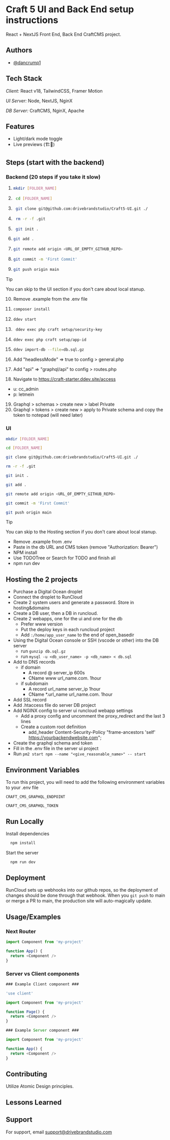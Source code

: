 
# Craft 5 UI and Back End setup instructions
React + NextJS Front End, Back End CraftCMS project.

## Authors

- [@dancrump1](https://www.github.com/dancrump1)

## Tech Stack

*Client:* React v18, TailwindCSS, Framer Motion

*UI Server:* Node, NextJS, NginX

*DB Server:* CraftCMS, NginX, Apache

## Features

- Light/dark mode toggle
- Live previews (🏗🚧)


## Steps (start with the backend)
### Backend (20 steps if you take it slow)
1. ```bash
   mkdir [FOLDER_NAME]
   ```
1. ```bash
    cd [FOLDER_NAME]
    ```
1. ```bash
    git clone git@github.com:drivebrandstudio/Craft5-UI.git ./
    ```
1. ```bash
    rm -r -f .git
    ```

1. ```bash
    git init .
      ```

1.  ```bash
    git add .
      ```

1.  ```bash
    git remote add origin <URL_OF_EMPTY_GITHUB_REPO>
    ```    

1.  ```bash
    git commit -m 'First Commit'
    ```

1.  ```bash
    git push origin main
    ```
> [!TIP]
> You can skip to the UI section if you don't care about local stanup.
10. Remove .example from the .env file

1.  ```bash
    composer install
    ```

1.  ```bash
    ddev start
    ```

1. ```bash
    ddev exec php craft setup/security-key
    ```

1.  ```bash
    ddev exec php craft setup/app-id
    ```

1.  ```bash
    ddev import-db --file=db.sql.gz
    ```

1. Add "headlessMode" => true to config > general.php
1. Add "api" => "graphql/api" to config > routes.php
1. Navigate to https://craft-starter.ddev.site/access
  - u: cc_admin
  - p: letmein
19. Graphql > schemas > create new > label Private
1. Graphql > tokens > create new > apply to Private schema and copy the token to notepad (will need later)

### UI
```bash
mkdir [FOLDER_NAME]
```

```bash
cd [FOLDER_NAME]
```

```bash
git clone git@github.com:drivebrandstudio/Craft5-UI.git ./
```

```bash
rm -r -f .git
```

```bash
git init .
```

```bash
git add .
```

```bash
git remote add origin <URL_OF_EMPTY_GITHUB_REPO>
```    

```bash
git commit -m 'First Commit'
```

```bash
git push origin main
```
> [!TIP]
> You can skip to the Hosting section if you don't care about local stanup.
- Remove .example from .env
- Paste in the db URL and CMS token (remove "Authorization: Bearer")
- NPM install
- Use TODOTree or Search for TODO and finish all
- npm run dev

## Hosting the 2 projects
- Purchase a Digital Ocean droplet
- Connect the droplet to RunCloud
- Create 2 system users and generate a password. Store in hosting&domains
- Create a DB user, then a DB in runcloud.
- Create 2 webapps, one for the ui and one for the db
  - Prefer www version  
  - Put the deploy keys in each runcloud project
  - Add `:/home/app_user_name` to the end of open_basedir
- Using the Digital Ocean console or SSH (vscode or other) into the DB server
  - run `gunzip db.sql.gz`
  - run `mysql -u <db_user_name> -p <db_name> < db.sql`
- Add to DNS records
  - if domain 
    - A record @ server_ip 600s
    - CName www url_name.com. 1hour
  - if subdomain 
    - A record url_name server_ip 1hour
    - CName *.url_name url_name.com. 1hour
- Add SSL record
- Add .htaccess file do server DB project
- Add NGINX config to server ui runcloud webapp settings
  - Add a proxy config and uncomment the proxy_redirect and the last 3 lines
  - Create a custom root definition
     - add_header Content-Security-Policy "frame-ancestors 'self' <https://yourbackendwebsite.com>"; 
- Create the graphql schema and token
- Fill in the .env file in the server ui project
- Run `pm2 start npm --name "<give_reasonable_name>" -- start`

## Environment Variables

To run this project, you will need to add the following environment variables to your .env file

`CRAFT_CMS_GRAPHQL_ENDPOINT`

`CRAFT_CMS_GRAPHQL_TOKEN`
## Run Locally

Install dependencies

```bash
  npm install
```

Start the server

```bash
  npm run dev
```
## Deployment

RunCloud sets up webhooks into our github repos, so the deployment of changes should be done through that webhook. When you `git push` to main or merge a PR to main, the production site will auto-magically update.

## Usage/Examples


### Next Router
```javascript
import Component from 'my-project'

function App() {
  return <Component />
}
```

### Server vs Client components
```javascript
### Example Client component ###

'use client'

import Component from 'my-project'

function Page() {
  return <Component />
}
```

```javascript
### Example Server component ###

import Component from 'my-project'

function App() {
  return <Component />
}
```


## Contributing

Utilize Atomic Design principles. 

## Lessons Learned



## Support

For support, email support@drivebrandstudio.com 

